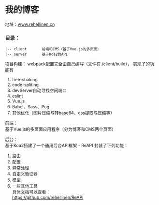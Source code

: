 我的博客
=================
地址：www.rehellinen.cn

### 目录：
~~~
|-- client       前端和CMS（基于Vue.js的多页面）
|-- server       基于Koa2的API
~~~

项目构建：
webpack配置完全由自己编写（文件在./client/build），
实现了的功能有
1. tree-shaking
2. code-spliting
3. devServer自动寻找空闲端口
4. eslint
5. Vue.js
6. Babel、Sass、Pug  
7. 其他优化（图片压缩与转base64、css提取与压缩等）

前端：  
基于Vue.js的多页面应用程序（分为博客和CMS两个页面）  

后台：  
基于Koa2搭建了一个通用后台API框架 - ReAPI
封装了下列功能：
1. 路由
2. 配置
3. 异常处理
4. 自定义验证器
5. 模型
6. 一些其他工具  
具体文档可以查看：  
https://github.com/rehellinen/ReAPI
